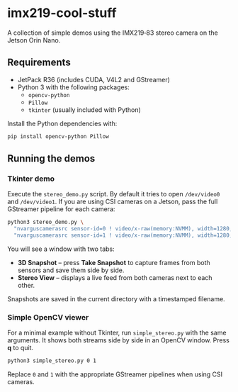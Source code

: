 # imx219-cool-stuff

A collection of simple demos using the IMX219‑83 stereo camera on the Jetson Orin Nano.

## Requirements

* JetPack R36 (includes CUDA, V4L2 and GStreamer)
* Python 3 with the following packages:
  * `opencv-python`
  * `Pillow`
  * `tkinter` (usually included with Python)

Install the Python dependencies with:

```bash
pip install opencv-python Pillow
```

## Running the demos

### Tkinter demo

Execute the `stereo_demo.py` script. By default it tries to open `/dev/video0` and `/dev/video1`.
If you are using CSI cameras on a Jetson, pass the full GStreamer pipeline for each camera:

```bash
python3 stereo_demo.py \
  "nvarguscamerasrc sensor-id=0 ! video/x-raw(memory:NVMM), width=1280, height=720, framerate=30/1 ! nvvidconv ! video/x-raw, format=BGRx ! videoconvert ! appsink" \
  "nvarguscamerasrc sensor-id=1 ! video/x-raw(memory:NVMM), width=1280, height=720, framerate=30/1 ! nvvidconv ! video/x-raw, format=BGRx ! videoconvert ! appsink"
```

You will see a window with two tabs:

* **3D Snapshot** – press **Take Snapshot** to capture frames from both sensors and save them side by side.
* **Stereo View** – displays a live feed from both cameras next to each other.

Snapshots are saved in the current directory with a timestamped filename.

### Simple OpenCV viewer

For a minimal example without Tkinter, run `simple_stereo.py` with the same arguments. It shows both
streams side by side in an OpenCV window. Press **q** to quit.

```bash
python3 simple_stereo.py 0 1
```

Replace `0` and `1` with the appropriate GStreamer pipelines when using CSI cameras.
